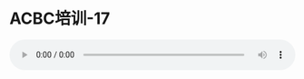 # ACBC培训-17

<audio style="width: 100%;" preload="false" controls controlslist="nodownload"><source src="http://file.simai.life/audio/mp3/old/12136.mp3" type="audio/mpeg">Your browser does not support the audio element.</audio>


